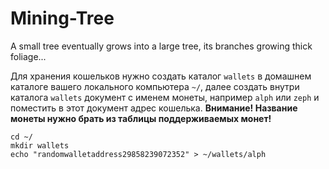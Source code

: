 # Mining-Tree
A small tree eventually grows into a large tree, its branches growing thick foliage...

Для хранения кошельков нужно создать каталог <code>wallets</code> в домашнем каталоге вашего локального компьютера <code>~/</code>, далее создать внутри каталога <code>wallets</code> документ с именем монеты, например <code>alph</code> или <code>zeph</code> и поместить в этот документ адрес кошелька. **Внимание! Название монеты нужно брать из таблицы поддерживаемых монет!**
```
cd ~/
mkdir wallets
echo "randomwalletaddress29858239072352" > ~/wallets/alph
```
